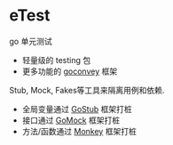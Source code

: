 # eTest




go 单元测试
- 轻量级的 testing 包
- 更多功能的 [goconvey][21] 框架

Stub, Mock, Fakes等工具来隔离用例和依赖.
- 全局变量通过 [GoStub][22] 框架打桩
- 接口通过 [GoMock][23] 框架打桩
- 方法/函数通过 [Monkey][24] 框架打桩



[21]:https://github.com/smartystreets/goconvey
[22]:https://github.com/prashantv/gostub
[23]:https://github.com/golang/mock
[24]:https://github.com/bouk/monkey